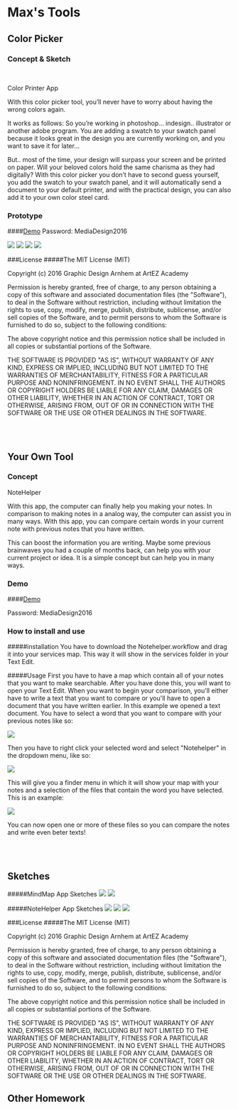 # Max's Tools

## Color Picker

### Concept & Sketch
<br>

Color Printer App

With this color picker tool, you’ll never have to worry about having the wrong colors again. 

It works as follows:
So you’re working in photoshop… indesign.. illustrator or another adobe program. 
You are adding a swatch to your swatch panel because it looks great in the design you are currently working on, and you want to save it for later… 

But.. most of the time, your design will surpass your screen and be printed on paper. Will your beloved colors hold the same charisma as they had digitally? With this color picker you don’t have to second guess yourself, you add the swatch to your swatch panel, and it will automatically send a document to your default printer, and with the practical design, you can also add it to your own color steel card.




### Prototype

####[Demo](https://vimeo.com/159070718)
Password: MediaDesign2016

![](img/scherm_01.png)
![](img/scherm_02.png)
![](img/scherm_03.png)
![](img/scherm_04.png)

###License
#####The MIT License (MIT)

Copyright (c) 2016 Graphic Design Arnhem at ArtEZ Academy

Permission is hereby granted, free of charge, to any person obtaining a copy of this software and associated documentation files (the "Software"), to deal in the Software without restriction, including without limitation the rights to use, copy, modify, merge, publish, distribute, sublicense, and/or sell copies of the Software, and to permit persons to whom the Software is furnished to do so, subject to the following conditions:

The above copyright notice and this permission notice shall be included in all copies or substantial portions of the Software.

THE SOFTWARE IS PROVIDED "AS IS", WITHOUT WARRANTY OF ANY KIND, EXPRESS OR IMPLIED, INCLUDING BUT NOT LIMITED TO THE WARRANTIES OF MERCHANTABILITY, FITNESS FOR A PARTICULAR PURPOSE AND NONINFRINGEMENT. IN NO EVENT SHALL THE AUTHORS OR COPYRIGHT HOLDERS BE LIABLE FOR ANY CLAIM, DAMAGES OR OTHER LIABILITY, WHETHER IN AN ACTION OF CONTRACT, TORT OR OTHERWISE, ARISING FROM, OUT OF OR IN CONNECTION WITH THE SOFTWARE OR THE USE OR OTHER DEALINGS IN THE SOFTWARE.

<br>
<br>

## Your Own Tool

### Concept

NoteHelper

With this app, the computer can finally help you making your notes. In comparison to making notes in a analog way, the computer can assist you in many ways. With this app, you can compare certain words in your current note with previous notes that you have written. 

This can boost the information you are writing. Maybe some previous brainwaves you had a couple of months back, can help you with your current project or idea. It is a simple concept but can help you in many ways.


### Demo
####[Demo](https://vimeo.com/159078312)

Password: MediaDesign2016

### How to install and use

#####installation
You have to download the Notehelper.workflow and drag it into your services map. This way it will show in the services folder in your Text Edit. 

#####Usage
First you have to have a map which contain all of your notes that you want to make searchable. After you have done this, you will want to open your Text Edit. When you want to begin your comparison, you'll either have to write a text that you want to compare or you'll have to open a document that you have written earlier. In this example we opened a text document.
You have to select a word that you want to compare with your previous notes like so:

![](img/scherm1.png)

Then you have to right click your selected word and select "Notehelper" in the dropdown menu, like so:

![](img/scherm2.png)

This will give you a finder menu in which it will show your map with your notes and a selection of the files that contain the word you have selected. This is an example:

![](img/selection.png)

You can now open one or more of these files so you can compare the notes and write even beter texts!

<br>
<br>

## Sketches
#####MindMap App Sketches
![](img/mindmapapp-1.jpg)
![](img/mindmapapp-2.jpg)

#####NoteHelper App Sketches
![](img/noteapp-1.jpg)
![](img/noteapp-2.jpg)
![](img/noteapp-3.jpg)



###License
#####The MIT License (MIT)

Copyright (c) 2016 Graphic Design Arnhem at ArtEZ Academy

Permission is hereby granted, free of charge, to any person obtaining a copy of this software and associated documentation files (the "Software"), to deal in the Software without restriction, including without limitation the rights to use, copy, modify, merge, publish, distribute, sublicense, and/or sell copies of the Software, and to permit persons to whom the Software is furnished to do so, subject to the following conditions:

The above copyright notice and this permission notice shall be included in all copies or substantial portions of the Software.

THE SOFTWARE IS PROVIDED "AS IS", WITHOUT WARRANTY OF ANY KIND, EXPRESS OR IMPLIED, INCLUDING BUT NOT LIMITED TO THE WARRANTIES OF MERCHANTABILITY, FITNESS FOR A PARTICULAR PURPOSE AND NONINFRINGEMENT. IN NO EVENT SHALL THE AUTHORS OR COPYRIGHT HOLDERS BE LIABLE FOR ANY CLAIM, DAMAGES OR OTHER LIABILITY, WHETHER IN AN ACTION OF CONTRACT, TORT OR OTHERWISE, ARISING FROM, OUT OF OR IN CONNECTION WITH THE SOFTWARE OR THE USE OR OTHER DEALINGS IN THE SOFTWARE.


## Other Homework

